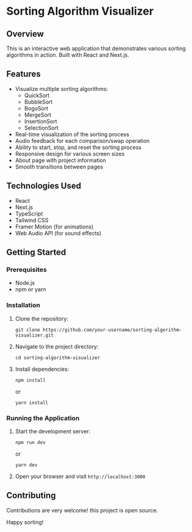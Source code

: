# Sorting Algorithm Visualizer

## Overview

This is an interactive web application that demonstrates various sorting algorithms in action. Built with React and Next.js.

## Features

- Visualize multiple sorting algorithms:
  - QuickSort
  - BubbleSort
  - BogoSort
  - MergeSort
  - InsertionSort
  - SelectionSort
- Real-time visualization of the sorting process
- Audio feedback for each comparison/swap operation
- Ability to start, stop, and reset the sorting process
- Responsive design for various screen sizes
- About page with project information
- Smooth transitions between pages

## Technologies Used

- React
- Next.js
- TypeScript
- Tailwind CSS
- Framer Motion (for animations)
- Web Audio API (for sound effects)

## Getting Started

### Prerequisites

- Node.js
- npm or yarn

### Installation

1. Clone the repository:
   ```
   git clone https://github.com/your-username/sorting-algorithm-visualizer.git
   ```

2. Navigate to the project directory:
   ```
   cd sorting-algorithm-visualizer
   ```

3. Install dependencies:
   ```
   npm install
   ```
   or
   ```
   yarn install
   ```

### Running the Application

1. Start the development server:
   ```
   npm run dev
   ```
   or
   ```
   yarn dev
   ```

2. Open your browser and visit `http://localhost:3000`

## Contributing

Contributions are very welcome! this project is open source.

Happy sorting!
